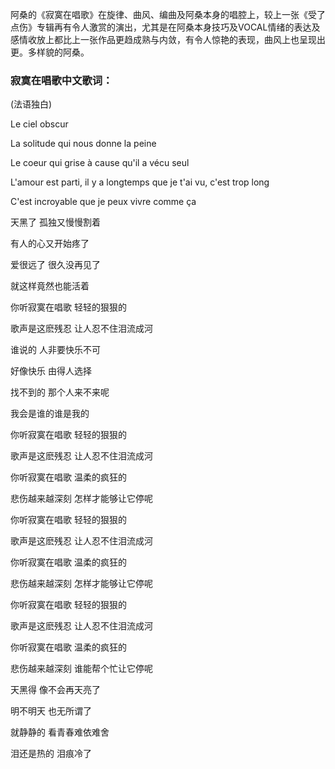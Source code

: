 

阿桑的《寂寞在唱歌》在旋律、曲风、编曲及阿桑本身的唱腔上，较上一张《受了点伤》专辑再有令人激赏的演出，尤其是在阿桑本身技巧及VOCAL情绪的表达及感情收放上都比上一张作品更趋成熟与内敛，有令人惊艳的表现，曲风上也呈现出更。多样貌的阿桑。

### 寂寞在唱歌中文歌词：

(法语独白)

Le ciel obscur

La solitude qui nous donne la peine

Le coeur qui grise à cause qu'il a vécu seul

L'amour est parti, il y a longtemps que je t'ai vu, c'est trop long

C'est incroyable que je peux vivre comme ça

天黑了 孤独又慢慢割着

有人的心又开始疼了

爱很远了 很久没再见了

就这样竟然也能活着

你听寂寞在唱歌 轻轻的狠狠的

歌声是这麽残忍 让人忍不住泪流成河

谁说的 人非要快乐不可

好像快乐 由得人选择

找不到的 那个人来不来呢

我会是谁的谁是我的

你听寂寞在唱歌 轻轻的狠狠的

歌声是这麽残忍 让人忍不住泪流成河

你听寂寞在唱歌 温柔的疯狂的

悲伤越来越深刻 怎样才能够让它停呢

你听寂寞在唱歌 轻轻的狠狠的

歌声是这麽残忍 让人忍不住泪流成河

你听寂寞在唱歌 温柔的疯狂的

悲伤越来越深刻 怎样才能够让它停呢

你听寂寞在唱歌 轻轻的狠狠的

歌声是这麽残忍 让人忍不住泪流成河

你听寂寞在唱歌 温柔的疯狂的

悲伤越来越深刻 谁能帮个忙让它停呢

天黑得 像不会再天亮了

明不明天 也无所谓了

就静静的 看青春难依难舍

泪还是热的 泪痕冷了

